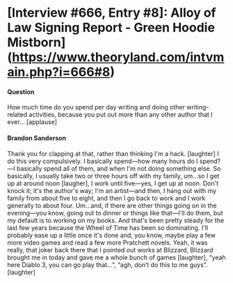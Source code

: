 # [Interview #666, Entry #8]: Alloy of Law Signing Report - Green Hoodie Mistborn](https://www.theoryland.com/intvmain.php?i=666#8)

#### Question

How much time do you spend per day writing and doing other writing-related activities, because you put out more than any other author that I ever… [applause]

#### Brandon Sanderson

Thank you for clapping at that, rather than thinking I'm a hack. [laughter] I do this very compulsively. I basically spend—how many hours do I spend?—I basically spend all of them, and when I'm not doing something else. So basically, I usually take two or three hours off with my family, um...so I get up at around noon [laugher], I work until five—yes, I get up at noon. Don't knock it; it's the author's way; I'm an artist—and then, I hang out with my family from about five to eight, and then I go back to work and I work generally to about four. Um...and, if there are other things going on in the evening—you know, going out to dinner or things like that—I'll do them, but my default is to working on my books. And that's been pretty steady for the last few years because the Wheel of Time has been so dominating. I'll probably ease up a little once it's done and, you know, maybe play a few more video games and read a few more Pratchett novels. Yeah, it was really, that joker back there that I pointed out works at Blizzard, Blizzard brought me in today and gave me a whole bunch of games [laughter], “yeah here Diablo 3, you can go play that...”, “agh, don’t do this to me guys”. [laughter]

